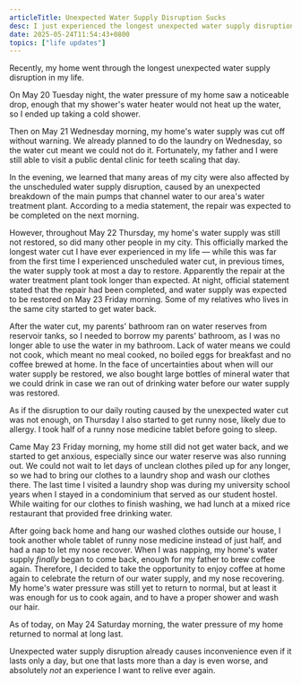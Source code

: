 ```yaml
---
articleTitle: Unexpected Water Supply Disruption Sucks
desc: I just experienced the longest unexpected water supply disruption in my life.
date: 2025-05-24T11:54:43+0800
topics: ["life updates"]
---
```

Recently, my home went through the longest unexpected water supply disruption in my life.

On May 20 Tuesday night, the water pressure of my home saw a noticeable drop, enough that my shower's water heater would not heat up the water, so I ended up taking a cold shower.

Then on May 21 Wednesday morning, my home's water supply was cut off without warning. We already planned to do the laundry on Wednesday, so the water cut meant we could not do it. Fortunately, my father and I were still able to visit a public dental clinic for teeth scaling that day.

In the evening, we learned that many areas of my city were also affected by the unscheduled water supply disruption, caused by an unexpected breakdown of the main pumps that channel water to our area's water treatment plant. According to a media statement, the repair was expected to be completed on the next morning.

However, throughout May 22 Thursday, my home's water supply was still not restored, so did many other people in my city. This officially marked the longest water cut I have ever experienced in my life — while this was far from the first time I experienced unscheduled water cut, in previous times, the water supply took at most a day to restore. Apparently the repair at the water treatment plant took longer than expected. At night, official statement stated that the repair had been completed, and water supply was expected to be restored on May 23 Friday morning. Some of my relatives who lives in the same city started to get water back.

After the water cut, my parents' bathroom ran on water reserves from reservoir tanks, so I needed to borrow my parents' bathroom, as I was no longer able to use the water in my bathroom. Lack of water means we could not cook, which meant no meal cooked, no boiled eggs for breakfast and no coffee brewed at home. In the face of uncertainties about when will our water supply be restored, we also bought large bottles of mineral water that we could drink in case we ran out of drinking water before our water supply was restored.

As if the disruption to our daily routing caused by the unexpected water cut was not enough, on Thursday I also started to get runny nose, likely due to allergy. I took half of a runny nose medicine tablet before going to sleep.

Came May 23 Friday morning, my home still did not get water back, and we started to get anxious, especially since our water reserve was also running out. We could not wait to let days of unclean clothes piled up for any longer, so we had to bring our clothes to a laundry shop and wash our clothes there. The last time I visited a laundry shop was during my university school years when I stayed in a condominium that served as our student hostel. While waiting for our clothes to finish washing, we had lunch at a mixed rice restaurant that provided free drinking water.

After going back home and hang our washed clothes outside our house, I took another whole tablet of runny nose medicine instead of just half, and had a nap to let my nose recover. When I was napping, my home's water supply *finally* began to come back, enough for my father to brew coffee again. Therefore, I decided to take the opportunity to enjoy coffee at home again to celebrate the return of our water supply, and my nose recovering. My home's water pressure was still yet to return to normal, but at least it was enough for us to cook again, and to have a proper shower and wash our hair.

As of today, on May 24 Saturday morning, the water pressure of my home returned to normal at long last.

Unexpected water supply disruption already causes inconvenience even if it lasts only a day, but one that lasts more than a day is even worse, and absolutely *not* an experience I want to relive ever again.
